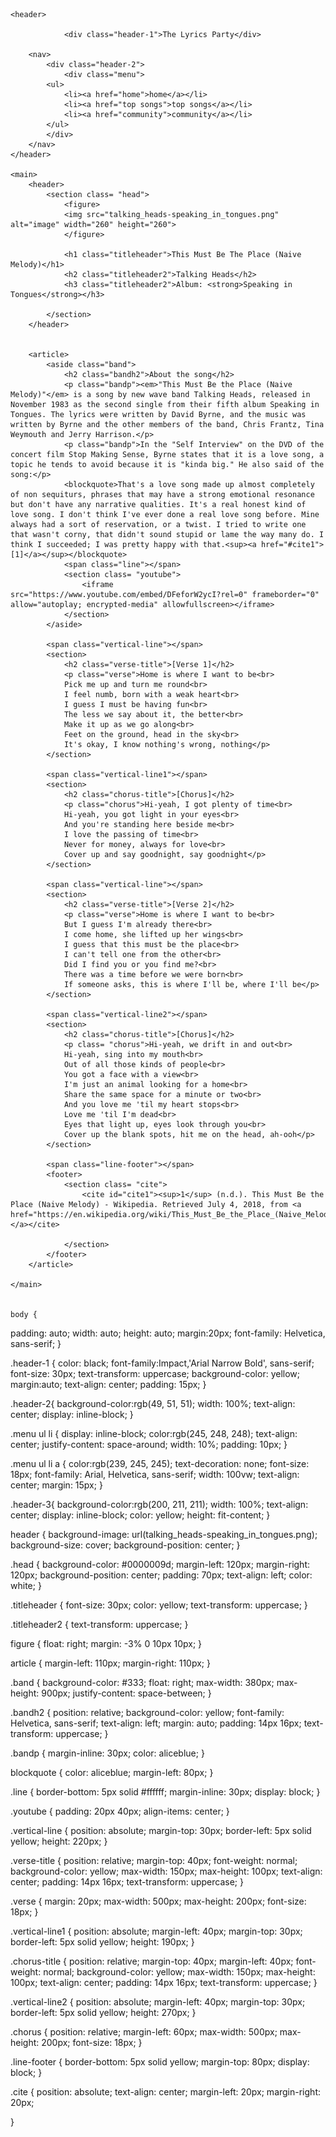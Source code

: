 <!doctype html>

<html lang="en">
<html>
<head>
    <link rel="stylesheet" type="text/css" href="stylesheet.css">
    <meta charset="utf-8">
    <title>The Lyrics Party - Talking Heads - This Must Be The Place (Naive Melody)</title>
    <meta name="description" content="This Must Be The Place (Naive Melody) Lyrics">
  
</head>

<body>
    
    <header>
               
                <div class="header-1">The Lyrics Party</div>
             
        <nav>
            <div class="header-2">
                <div class="menu">
            <ul>
                <li><a href="home">home</a></li>
                <li><a href="top songs">top songs</a></li>
                <li><a href="community">community</a></li>
            </ul>
            </div>
        </nav>
    </header>
        
    <main>
        <header>
            <section class= "head">
                <figure>
                <img src="talking_heads-speaking_in_tongues.png" alt="image" width="260" height="260">
                </figure>
        
                <h1 class="titleheader">This Must Be The Place (Naive Melody)</h1>
                <h2 class="titleheader2">Talking Heads</h2>
                <h3 class="titleheader2">Album: <strong>Speaking in Tongues</strong></h3>
             
            </section>
        </header>


        <article>
            <aside class="band">
                <h2 class="bandh2">About the song</h2>
                <p class="bandp"><em>"This Must Be the Place (Naive Melody)"</em> is a song by new wave band Talking Heads, released in November 1983 as the second single from their fifth album Speaking in Tongues. The lyrics were written by David Byrne, and the music was written by Byrne and the other members of the band, Chris Frantz, Tina Weymouth and Jerry Harrison.</p>
                <p class="bandp">In the "Self Interview" on the DVD of the concert film Stop Making Sense, Byrne states that it is a love song, a topic he tends to avoid because it is "kinda big." He also said of the song:</p>           
                <blockquote>That's a love song made up almost completely of non sequiturs, phrases that may have a strong emotional resonance but don't have any narrative qualities. It's a real honest kind of love song. I don't think I've ever done a real love song before. Mine always had a sort of reservation, or a twist. I tried to write one that wasn't corny, that didn't sound stupid or lame the way many do. I think I succeeded; I was pretty happy with that.<sup><a href="#cite1">[1]</a></sup></blockquote>
                <span class="line"></span>
                <section class= "youtube">
                    <iframe src="https://www.youtube.com/embed/DFeforW2ycI?rel=0" frameborder="0" allow="autoplay; encrypted-media" allowfullscreen></iframe>
                </section>
            </aside>

            <span class="vertical-line"></span>
            <section>
                <h2 class="verse-title">[Verse 1]</h2>
                <p class="verse">Home is where I want to be<br>
                Pick me up and turn me round<br>
                I feel numb, born with a weak heart<br>
                I guess I must be having fun<br>
                The less we say about it, the better<br>
                Make it up as we go along<br>
                Feet on the ground, head in the sky<br>
                It's okay, I know nothing's wrong, nothing</p>
            </section>

            <span class="vertical-line1"></span>
            <section>
                <h2 class="chorus-title">[Chorus]</h2>
                <p class="chorus">Hi-yeah, I got plenty of time<br>
                Hi-yeah, you got light in your eyes<br>
                And you're standing here beside me<br>
                I love the passing of time<br>
                Never for money, always for love<br>
                Cover up and say goodnight, say goodnight</p>
            </section>

            <span class="vertical-line"></span>
            <section>
                <h2 class="verse-title">[Verse 2]</h2>
                <p class="verse">Home is where I want to be<br>
                But I guess I'm already there<br>
                I come home, she lifted up her wings<br>
                I guess that this must be the place<br>
                I can't tell one from the other<br>
                Did I find you or you find me?<br>
                There was a time before we were born<br>
                If someone asks, this is where I'll be, where I'll be</p>
            </section>

            <span class="vertical-line2"></span>
            <section>
                <h2 class="chorus-title">[Chorus]</h2>
                <p class= "chorus">Hi-yeah, we drift in and out<br>
                Hi-yeah, sing into my mouth<br>
                Out of all those kinds of people<br>
                You got a face with a view<br>
                I'm just an animal looking for a home<br>
                Share the same space for a minute or two<br>
                And you love me 'til my heart stops<br>
                Love me 'til I'm dead<br>
                Eyes that light up, eyes look through you<br>
                Cover up the blank spots, hit me on the head, ah-ooh</p>
            </section>
            
            <span class="line-footer"></span>
            <footer>
                <section class= "cite">
                    <cite id="cite1"><sup>1</sup> (n.d.). This Must Be the Place (Naive Melody) - Wikipedia. Retrieved July 4, 2018, from <a href="https://en.wikipedia.org/wiki/This_Must_Be_the_Place_(Naive_Melody)">https://en.wikipedia.org/wiki/This_Must_Be_the_Place_(Naive_Melody) </a></cite>
                
                </section>
            </footer>
        </article>
        
    </main>
    
    
    body {
padding: auto;
width: auto;
height: auto;
margin:20px;
font-family: Helvetica, sans-serif;
}

.header-1 {
color: black;
font-family:Impact,'Arial Narrow Bold', sans-serif;
font-size: 30px;
text-transform: uppercase;
background-color: yellow;
margin:auto;
text-align: center;
padding: 15px;
}

.header-2{
background-color:rgb(49, 51, 51);
width: 100%;
text-align: center;
display: inline-block;
}

.menu ul li {
display: inline-block;
color:rgb(245, 248, 248);
text-align: center;
justify-content: space-around;
width: 10%;
padding: 10px;
}

.menu ul li a {
color:rgb(239, 245, 245);
text-decoration: none;
font-size: 18px;
font-family: Arial, Helvetica, sans-serif;
width: 100vw;
text-align: center;
margin: 15px;
}


.header-3{
background-color:rgb(200, 211, 211);
width: 100%;
text-align: center;
display: inline-block;
color: yellow;
height: fit-content;
}


header {
background-image: url(talking_heads-speaking_in_tongues.png);
background-size: cover;
background-position: center;
}

.head {
background-color: #0000009d;
margin-left: 120px;
margin-right: 120px;
background-position: center;
padding: 70px;
text-align: left;
color: white;
}
  
.titleheader {
font-size: 30px;
color: yellow;
text-transform: uppercase;
}
  
.titleheader2 {
text-transform: uppercase;
}
  

figure {
float: right;
margin: -3% 0 10px 10px;
}


article {
margin-left: 110px;
margin-right: 110px;
}

.band {
background-color: #333;
float: right;
max-width: 380px;
max-height: 900px;
justify-content: space-between;
}

.bandh2 {
position: relative;
background-color: yellow;
font-family: Helvetica, sans-serif;
text-align: left;
margin: auto;
padding: 14px 16px;
text-transform: uppercase;
}

.bandp {
margin-inline: 30px;
color: aliceblue;
}

blockquote {
color: aliceblue;
margin-left: 80px;
}

.line {
border-bottom: 5px solid #ffffff;
margin-inline: 30px;
display: block;
}

.youtube {
padding: 20px 40px;
align-items: center;
}
  
.vertical-line {
position: absolute;
margin-top: 30px;
border-left: 5px solid yellow;
height: 220px;
}


.verse-title {
position: relative;
margin-top: 40px;
font-weight: normal;
background-color: yellow;
max-width: 150px;
max-height: 100px;
text-align: center;
padding: 14px 16px;
text-transform: uppercase;
}
  
.verse {
margin: 20px;
max-width: 500px;
max-height: 200px;
font-size: 18px;
}
  
.vertical-line1 {
position: absolute;
margin-left: 40px;
margin-top: 30px;
border-left: 5px solid yellow;
height: 190px;
}
  
.chorus-title {
position: relative;
margin-top: 40px;
margin-left: 40px;
font-weight: normal;
background-color: yellow;
max-width: 150px;
max-height: 100px;
text-align: center;
padding: 14px 16px;
text-transform: uppercase;
}

.vertical-line2 {
position: absolute;
margin-left: 40px;
margin-top: 30px;
border-left: 5px solid yellow;
height: 270px;
}

.chorus {
position: relative;
margin-left: 60px;
max-width: 500px;
max-height: 200px;
font-size: 18px;
}
  
.line-footer {
border-bottom: 5px solid yellow;
margin-top: 80px;
display: block;
}
  
.cite  {
position: absolute;
text-align: center;
margin-left: 20px;
margin-right: 20px;

}
    

